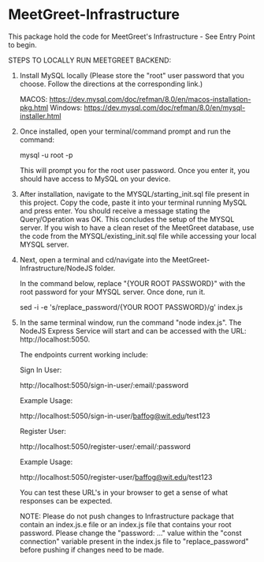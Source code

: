 # MeetGreet-Infrastructure

This package hold the code for MeetGreet's Infrastructure - See Entry Point to begin.

STEPS TO LOCALLY RUN MEETGREET BACKEND:

1) Install MySQL locally (Please store the "root" user password that you choose. Follow the directions at the corresponding link.)

    MACOS: https://dev.mysql.com/doc/refman/8.0/en/macos-installation-pkg.html
    Windows: https://dev.mysql.com/doc/refman/8.0/en/mysql-installer.html

2) Once installed, open your terminal/command prompt and run the command:

    mysql -u root -p

    This will prompt you for the root user password. Once you enter it, you should have access to MySQL on your device.

3) After installation, navigate to the MYSQL/starting_init.sql file present in this project. Copy the code, paste it into your terminal running MySQL and press enter. You should receive a message stating the Query/Operation was OK. This concludes the setup of the MYSQL server. If you wish to have a clean reset of the MeetGreet database, use the code from the MYSQL/existing_init.sql file while accessing your local MYSQL server. 

4) Next, open a terminal and cd/navigate into the MeetGreet-Infrastructure/NodeJS folder.

    In the command below, replace "{YOUR ROOT PASSWORD}" with the root password for your MYSQL server. Once done, run it.

    sed -i -e 's/replace_password/{YOUR ROOT PASSWORD}/g' index.js

5) In the same terminal window, run the command "node index.js". The NodeJS Express Service will start and can be accessed with the URL:  http://localhost:5050.

    The endpoints current working include: 

    Sign In User:

    http://localhost:5050/sign-in-user/:email/:password

    Example Usage:

    http://localhost:5050/sign-in-user/baffog@wit.edu/test123




    Register User:

    http://localhost:5050/register-user/:email/:password

    Example Usage:

    http://localhost:5050/register-user/baffog@wit.edu/test123

    You can test these URL's in your browser to get a sense of what responses can be expected.

    NOTE: Please do not push changes to Infrastructure package that contain an index.js.e file or an index.js file that contains your root password. Please change the "password: ..." value within the "const connection" variable present in the index.js file to "replace_password" before pushing if changes need to be made.
